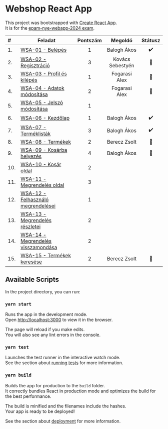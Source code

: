 # Webshop React App

This project was bootstrapped with [Create React App](https://github.com/facebook/create-react-app).\
It is for the [epam-nye-webapp-2024 exam](https://github.com/epam-nye-cooperation/epam-nye-webapp-2024/tree/main/exam-tasks).

| #    | Feladat                                                                                                                                             | Pontszám |     Megoldó      | Státusz |
| :--- | --------------------------------------------------------------------------------------------------------------------------------------------------- | :------: | :--------------: | :-----: |
| 1.   | [WSA-01 - Belépés](https://github.com/epam-nye-cooperation/epam-nye-webapp-2024/blob/main/exam-tasks/webshop-api/tasks/WSA-01.md)                   |    1     |   Balogh Ákos    |    ✔️    |
| 2.   | [WSA-02 - Regisztráció](https://github.com/epam-nye-cooperation/epam-nye-webapp-2024/blob/main/exam-tasks/webshop-api/tasks/WSA-02.md)              |    3     | Kovács Sebestyén |    🔄    |
| 3.   | [WSA-03 - Profil és kilépés](https://github.com/epam-nye-cooperation/epam-nye-webapp-2024/blob/main/exam-tasks/webshop-api/tasks/WSA-03.md)         |    1     |  Fogarasi Alex   |    🔄    |
| 4.   | [WSA-04 - Adatok módosítása](https://github.com/epam-nye-cooperation/epam-nye-webapp-2024/blob/main/exam-tasks/webshop-api/tasks/WSA-04.md)         |    2     |  Fogarasi Alex   |    🔄    |
| 5.   | [WSA-05 - Jelszó módosítása](https://github.com/epam-nye-cooperation/epam-nye-webapp-2024/blob/main/exam-tasks/webshop-api/tasks/WSA-05.md)         |    1     |                  |         |
| 6.   | [WSA-06 - Kezdőlap](https://github.com/epam-nye-cooperation/epam-nye-webapp-2024/blob/main/exam-tasks/webshop-api/tasks/WSA-06.md)                  |    1     |   Balogh Ákos    |    ✔️    |
| 7.   | [WSA-07 - Terméklisták](https://github.com/epam-nye-cooperation/epam-nye-webapp-2024/blob/main/exam-tasks/webshop-api/tasks/WSA-07.md)              |    3     |   Balogh Ákos    |    ✔️    |
| 8.   | [WSA-08 - Termékek](https://github.com/epam-nye-cooperation/epam-nye-webapp-2024/blob/main/exam-tasks/webshop-api/tasks/WSA-08.md)                  |    2     |   Berecz Zsolt   |    🔄    |
| 9.   | [WSA-09 - Kosárba helyezés](https://github.com/epam-nye-cooperation/epam-nye-webapp-2024/blob/main/exam-tasks/webshop-api/tasks/WSA-09.md)          |    4     |   Balogh Ákos    |    🔄    |
| 10.  | [WSA-10 - Kosár oldal](https://github.com/epam-nye-cooperation/epam-nye-webapp-2024/blob/main/exam-tasks/webshop-api/tasks/WSA-10.md)               |    2     |                  |         |
| 11.  | [WSA-11 - Megrendelés oldal](https://github.com/epam-nye-cooperation/epam-nye-webapp-2024/blob/main/exam-tasks/webshop-api/tasks/WSA-11.md)         |    3     |                  |         |
| 12.  | [WSA-12 - Felhasználó megrendelései](https://github.com/epam-nye-cooperation/epam-nye-webapp-2024/blob/main/exam-tasks/webshop-api/tasks/WSA-12.md) |    1     |                  |         |
| 13.  | [WSA-13 - Megrendelés részletei](https://github.com/epam-nye-cooperation/epam-nye-webapp-2024/blob/main/exam-tasks/webshop-api/tasks/WSA-13.md)     |    2     |                  |         |
| 14.  | [WSA-14 - Megrendelés visszamondása](https://github.com/epam-nye-cooperation/epam-nye-webapp-2024/blob/main/exam-tasks/webshop-api/tasks/WSA-14.md) |    2     |                  |         |
| 15.  | [WSA-15 - Termékek keresése](https://github.com/epam-nye-cooperation/epam-nye-webapp-2024/blob/main/exam-tasks/webshop-api/tasks/WSA-15.md)         |    2     |   Berecz Zsolt   |    🔄    |

## Available Scripts

In the project directory, you can run:

### `yarn start`

Runs the app in the development mode.\
Open [http://localhost:3000](http://localhost:3000) to view it in the browser.

The page will reload if you make edits.\
You will also see any lint errors in the console.

### `yarn test`

Launches the test runner in the interactive watch mode.\
See the section about [running tests](https://facebook.github.io/create-react-app/docs/running-tests) for more information.

### `yarn build`

Builds the app for production to the `build` folder.\
It correctly bundles React in production mode and optimizes the build for the best performance.

The build is minified and the filenames include the hashes.\
Your app is ready to be deployed!

See the section about [deployment](https://facebook.github.io/create-react-app/docs/deployment) for more information.